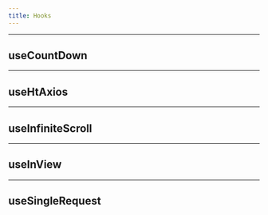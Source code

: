 ```yaml
---
title: Hooks
---
```


---
 useCountDown
---
---
 useHtAxios
---
---
 useInfiniteScroll
---
---
 useInView
---
---
 useSingleRequest
---

